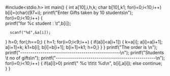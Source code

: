 #include<stdio.h>
int main()
{
      int a[10],i,h,k;
      char b[10],k1;
     for(i=0;i<10;i++)
      b[i]=(char)(97+i);
      printf("Enter Gifts taken by 10 students\n");
      for(i=0;i<10;i++)
{            
        printf("for %c student : \t",b[i]);
    
      scanf("%d",&a[i]);
}
h=0;
for(;h==0;)
{
   h=1;
  for(i=0;i<9;i++)
{
 if(a[i]<a[i+1])
 {
  k=a[i];
  a[i]=a[i+1];
  a[i+1]=k;
  k1=b[i];
  b[i]=b[i+1];
  b[i+1]=k1;
  h=0;}
  }
  }
printf("The order is \n");
printf("-------------------------------------------------\n");
printf("Students \t   no of gifts\n");
printf("-------------------------------------------------\n");
for(i=0;i<10;i++)
{
 if(a[i]>0)
printf(" %c \t\t\t %d\n", b[i],a[i]);
 else
 continue;
}
}
